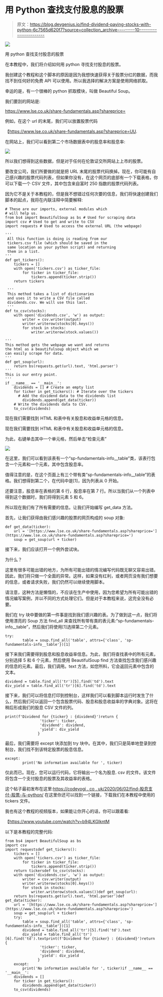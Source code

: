 # 用 Python 查找支付股息的股票

> 原文：<https://blog.devgenius.io/find-dividend-paying-stocks-with-python-6c7565d620f7?source=collection_archive---------10----------------------->

![](img/b517e7adc8d60ceeafda4e83850cba79.png)

用 python 查找支付股息的股票

在本教程中，我们将介绍如何用 python 寻找支付股息的股票。

我创建这个教程和这个脚本的原因是因为我想快速获得关于股票分红的数据，而我找不到任何好的免费 API 可以使用。所以我选择的解决方案是使用网络抓取。

幸运的是，有一个很棒的 python 抓取模块，叫做 Beautiful Soup。

我们要刮的网站是:

https://www.lse.co.uk/share-fundamentals.asp?shareprice=

例如，在这个 url 的末尾，我们可以放置股票代码

【https://www.lse.co.uk/share-fundamentals.asp?shareprice=UU. 

在网站上，我们可以看到第二个市场数据表中的股息率和股息率:

![](img/b521e8d3d026c61457fad7cbe4a816ee.png)

所以我们想得到这些数据，但是对于任何在伦敦证交所网站上上市的股票。

要改变公司，我们所要做的就是把 URL 末尾的股票代码换掉。现在，你可能有自己感兴趣的股票代码列表，但如果你没有，在这个网页的底部有一个下载表格，你可以下载一个 CSV 文件，其中包含来自富时 250 指数的股票代码列表。

因为它不是关于本教程的，但是我不想错过任何次要的信息，我们将快速创建我们脚本的起点，我将在内联注释中简要解释:

```
# These are our imports, external modules which 
# will help us. 
from bs4 import BeautifulSoup as bs # Used for scraping data
import csv # Used to get and write to CSV
import requests # Used to access the external URL (the webpage)

'''
 All this function is doing is reading from our 
 tickers.csv file (which should be saved in the 
 same location as your python script) and returning
 them in a list.
'''
def get_tickers():
    tickers = []
    with open('tickers.csv') as ticker_file:
        for ticker in ticker_file:
            tickers.append(ticker.strip())
    return tickers

 '''
 This method takes a list of dictionaries 
 and uses it to write a CSV file called 
 dividends.csv. We will use this last.
 '''
def to_csv(stocks):
    with open('dividends.csv', 'w') as output:
        writer = csv.writer(output)
        writer.writerow(stocks[0].keys())
        for stock in stocks:
            writer.writerow(stock.values())

'''
This method gets the webpage we want and returns
the html as a beautifulsoup object which we 
can easily scrape for data. 
'''
def get_soup(url):
    return bs(requests.get(url).text, 'html.parser')
'''
This is our entry point.
'''
if __name__ == '__main__':
    dividends = [] # Create an empty list
    for ticker in get_tickers(): # Iterate over the tickers
      # Add the dividend data to the dividends list
        dividends.append(get_data(ticker))
    # Write the dividends data to CSV.
    to_csv(dividends)
```

现在我们需要找到 HTML 和表中有关股息和收益单元格的信息。

现在我们需要找到 HTML 和表中有关股息和收益单元格的信息。

为此，右键单击其中一个单元格，然后单击“检查元素”

![](img/a15f6dfab64001eb5b3174f20793370c.png)

在这里，我们可以看到该表有一个“sp-fundamentals-info__table”类，该表行包含一个元素和一个元素，其中包含股息率。

值得注意的是，在这个页面上有三个带有类“sp-fundamentals-info__table”的表格。我们想得到第二个，在代码中是[1]，因为列表从 0 开始。

还要注意，股息率在表格的第 6 行，股息率在第 7 行。所以当我们从一个列表中得到这个数据时，我们将得到元素 5 和 6。

所以现在我们有了所有需要的信息。让我们开始编写 get_data 方法。

首先，让我们获得由我们感兴趣的股票的网页构成的 soup 对象:

```
def get_data(ticker):
    url = '[https://www.lse.co.uk/share-fundamentals.asp?shareprice='](https://www.lse.co.uk/share-fundamentals.asp?shareprice=')
    soup = get_soup(url + ticker)
```

接下来，我们应该打开一个例外尝试块。

为什么？

这里有很多可能出错的地方，为所有可能出错的情况编写代码既无聊又容易出错。因此，我们将只做一个全面的异常。这样，如果没有红利，或者网页没有我们想要的信息，或者请求失败，我们仍然可以继续使用脚本。

请注意，这种方法是懒惰的，不应该在生产中使用，因为您希望为所有可能出错的情况编写案例，并以不同的方式处理它们。但是对于本教程来说，这完全没有必要。

我们在 try 块中要做的第一件事是找到我们感兴趣的表。为了做到这一点，我们将使用漂亮的 Soup 方法 find_all 来查找所有带有类的表元素:“sp-fundamentals-info__table”，然后我们将使用[1]选择第二个元素。

```
try: 
        table = soup.find_all('table', attrs={'class', 'sp-fundamentals-info__table'})[1]
```

接下来我们需要得到股息和股息收益率信息。为此，我们将查找表中的所有元素，分别选择 5 和 6 个元素，然后使用 BeautifulSoup find 方法查找包含我们感兴趣的信息的元素。最后，我们调用。text 方法，如您所料，它会返回元素中包含的文本。

```
dividend = table.find_all('tr')[5].find('td').text
div_yield = table.find_all('tr')[6].find('td').text
```

接下来，我们可以将信息打印到控制台，这样我们可以看到脚本运行时发生了什么，然后我们可以返回一个包含股票代码、股息和股息收益率的字典对象。这将在稍后形成我们的股息 CSV 文件的列。

```
print(f'Dividend for {ticker} : {dividend}')return {
                'ticker': ticker, 
                'dividend': dividend, 
                'yield': div_yield
               }
```

最后，我们需要将 except 块添加到 try 块中。在其中，我们只是简单地登录到控制台，我们找不到该特定股票的股息信息。

```
except: 
        print('No information available for ', ticker)
```

仅此而已。现在，您可以运行代码，它将输出一个名为股息. csv 的文件。该文件将包含一个支付股息的股票及其收益率的表格。

这个帖子最初发布在这里:[https://codeyogi . co . uk/2020/06/02/find-股息支付-股票-与-python/](https://codeyogi.co.uk/2020/06/02/find-dividend-paying-stocks-with-python/) 在这里你还可以找到一个链接，下载我们在本教程中使用的 tickers 文件。

我也有这个教程的视频版本，如果能让你开心的话，你可以跟着看:

【https://www.youtube.com/watch?v=b94LKGlkntM 

以下是本教程的完整代码:

```
from bs4 import BeautifulSoup as bs
import csv 
import requestsdef get_tickers():
    tickers = []
    with open('tickers.csv') as ticker_file:
        for ticker in ticker_file:
            tickers.append(ticker.strip())
    return tickersdef to_csv(stocks):
    with open('dividends.csv', 'w') as output:
        writer = csv.writer(output)
        writer.writerow(stocks[0].keys())
        for stock in stocks:
            writer.writerow(stock.values())def get_soup(url):
    return bs(requests.get(url).text, 'html.parser')def get_data(ticker):
    url = '[https://www.lse.co.uk/share-fundamentals.asp?shareprice='](https://www.lse.co.uk/share-fundamentals.asp?shareprice=')
    soup = get_soup(url + ticker)
    try: 
        table = soup.find_all('table', attrs={'class', 'sp-fundamentals-info__table'})[1]
        dividend = table.find_all('tr')[5].find('td').text
        div_yield = table.find_all('tr')[6].find('td').textprint(f'Dividend for {ticker} : {dividend}')return {
                'ticker': ticker, 
                'dividend': dividend, 
                'yield': div_yield
               }
    except: 
        print('No information available for ', ticker)if __name__ == '__main__':
    dividends = []
    for ticker in get_tickers():
        dividends.append(get_data(ticker))
    to_csv(dividends)
```